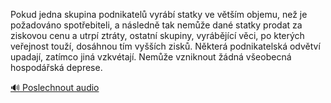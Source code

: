 
Pokud jedna skupina podnikatelů vyrábí statky ve větším objemu, než je požadováno spotřebiteli, a následně tak nemůže dané statky prodat za ziskovou cenu a utrpí ztráty, ostatní skupiny, vyrábějící věci, po kterých veřejnost touží, dosáhnou tím vyšších zisků. Některá podnikatelská odvětví upadají, zatímco jiná vzkvétají. Nemůže vzniknout žádná všeobecná hospodářská deprese.

[🔊 Poslechnout audio](/data/7-paragraphs/audio/chapter_104/para_006-Pokud-jedna-skupina-podnikatel-vyrb-statky-ve-v.mp3)
